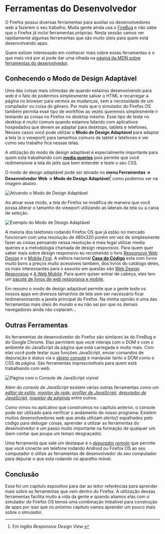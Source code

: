 # Ferramentas do Desenvolvedor

O Firefox possui diversas ferramentas para auxiliar os desenvolvedores web a fazerem o seu trabalho. Muita gente ainda usa o [FireBug](https://addons.mozilla.org/pt-BR/firefox/addon/firebug/) e não sabe que o Firefox já inclui ferramentas próprias. Nesta sessão vamos ver rapidamente algumas ferramentas que são muito úteis para quem está desenvolvendo apps.

Quem estiver interessado em conhecer mais sobre essas ferramentas e o que mais virá por aí pode dar uma olhada na [página da MDN sobre ferramentas do desenvolvedor](https://developer.mozilla.org/en-US/docs/Tools).

## Conhecendo o Modo de Design Adaptável

Uma das coisas mais cômodas de quando estamos desenvolvendo para web é o fato de podermos simplesmente salvar o HTML e recarregar a página no browser para vermos as mudanças, sem a necessidade de um compilador ou coisa do gênero. Por mais que o simulador do Firefox OS também permita esse tipo de workflow as vezes queremos simplesmente ir testando as coisas no Firefox no desktop mesmo. Esse tipo de teste no desktop é muito comum quando estamos lidando com aplicativos hospedados que devem se adaptar para desktops, tablets e telefones. Nesses casos você pode utilizar o **Modo de Design Adaptável** para adaptar a tela (e o viewport) para tamanhos comuns de tablet e telefones e ver como seu trabalho fica nessas telas.

A utilização do modo de design adaptável é especialmente importante para quem está trabalhando com [**media queries**](https://developer.mozilla.org/en-US/docs/Web/Guide/CSS/Media_queries) pois permite que você redimensione a tela do jeito que bem entender e teste o seu CSS.

O modo de design adaptável pode ser ativado no **menu Ferramentas -> Desenvolvedor Web -> Modo de Design Adaptável**[^responsive-design-view] como podemos ver na imagem abaixo.

[^responsive-design-view]: Em inglês *Responsive Design View*.

![Ativando o Modo de Design Adaptável](images/originals/responsive-design-view.png)

Ao ativar esse modo, a tela do Firefox se modifica de maneira que você possa alterar o tamanho do viewport utilizando as laterais da tela ou a caixa de seleção.

![Exemplo do Modo de Design Adaptável](images/originals/responsive-view-sample.png)

A maioria dos telefones rodando Firefox OS que já estão no mercado funcionam com uma resolução de 480x320 porém em vez de simplesmente fazer as coisas pensando nessa resolução é mais legal utilizar media queries e a metodologia chamada de design responsivo. Para quem quer saber mais sobre design responsivo eu recomendo o livro [Responsive Web Design](http://www.abookapart.com/products/responsive-web-design) e o [Mobile First](http://www.abookapart.com/products/mobile-first). A editora nacional [**Casa do Código**](http://casadocodigo.com.br) esta com livros muito bons a preços muito acessíveis também, dos livros do catálogo deles, os mais interessantes para o assunto em questão são  [Web Design Responsivo](http://www.casadocodigo.com.br/products/livro-web-design-responsivo) e [A Web Mobile](http://www.casadocodigo.com.br/products/livro-web-mobile). Para quem quiser entrar de cabeça, eles tem um [pacote de livros de web responsiva e mobile](http://www.casadocodigo.com.br/products/colecao-webdesign).

Em resumo o modo de design adaptável permite que a gente teste os nossos apps em diversos tamanhos de tela sem ser necessário ficar redimensionando a janela principal do Firefox. Na minha opinião é uma das ferramentas mais úteis do mundo e eu não sei por que os demais navegadores ainda não copiaram...


## Outras Ferramentas

As ferramentas de desenvolvedor do Firefox são similares às do FireBug e do Google Chrome. Elas permitem que você interaja com o DOM e com o ambiente do JavaScript da página que está carregada e muito mais. Com elas você pode testar suas funções JavaScript, enviar comandos de depuração e status via o [objeto console](https://developer.mozilla.org/en-US/docs/Web/API/console) e manipular tanto o DOM como o CSS da página. São ferramentas imprescindíveis para quem está trabalhando com web.

![Página com o Console de JavaScript visível](images/originals/console-open.png) 

Além do *console de JavaScript* existem várias outras ferramentas como um [*editor de estilo*](https://developer.mozilla.org/en-US/docs/Tools/Style_Editor), [*monitor de rede*](https://developer.mozilla.org/en-US/docs/Tools/Network_Monitor), [*profiler de JavaScript*](https://developer.mozilla.org/en-US/docs/Tools/Profiler), [*depurador de JavaScript*](https://developer.mozilla.org/en-US/docs/Tools/Debugger), [*inspetor de páginas*](https://developer.mozilla.org/en-US/docs/Tools/Page_Inspector) entre outros.

Como vimos no aplicativo que construímos no capítulo anterior, o console pode ser utilizado para verificar o andamento do nosso programa. Existem muitos desenvolvedores web que ainda utilizam *alerts()* espalhados pelo código para debugar coisas, aprender a utilizar as ferramentas do desenvolvedor é um passo muito importante na formação de qualquer um (sem contar que poupa um tempo desgraçado).

Uma ferramenta que vale um destaque é o [*depurador remoto*](https://developer.mozilla.org/en-US/docs/Tools/Remote_Debugging) que permite que você conecte um telefone rodando Android ou Firefox OS ao seu computador e utilize as ferramentas de desenvolvedor do seu computador para depurar o que esta rodando no aparelho móvel.

## Conclusão

Esse foi um capítulo expositivo para dar ao leitor referências para aprender mais sobre as ferramentas que vem dentro do Firefox. A utilização dessas ferramentas facilita muito a vida da gente e quando aliamos elas com o simulador do Firefox OS temos uma combinação imbatível para construção de apps por isso que no próximo capítulo vamos aprender um pouco mais sobre o simulador.
